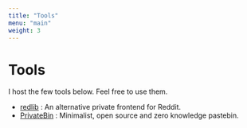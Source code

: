 ```yaml
---
title: "Tools"
menu: "main"
weight: 3
---
```


# Tools

I host the few tools below. Feel free to use them.

* [redlib](https://r.lab.nerkho.ch/) : An alternative private frontend for Reddit.
* [PrivateBin](https://p.lab.nerkho.ch/) :  Minimalist, open source and zero knowledge pastebin.
